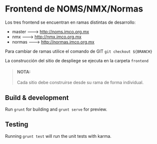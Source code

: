 # Frontend de NOMS/NMX/Normas
Los tres frontend se encuentran en ramas distintas de desarrollo:

* master    --->  http://noms.imco.org.mx
* nmx    --->  http://nmx.imco.org.mx
* normas    --->  http://normas.imco.org.mx

Para cambiar de ramas utilice el comando de GIT
`git checkout ${BRANCH}`

La construcción del sitio de despliege se ejecuta en la carpeta `frontend`

> #### NOTA:
> Cada sitio debe construirse desde su rama de forma individual.


## Build & development

Run `grunt` for building and `grunt serve` for preview.

## Testing

Running `grunt test` will run the unit tests with karma.
